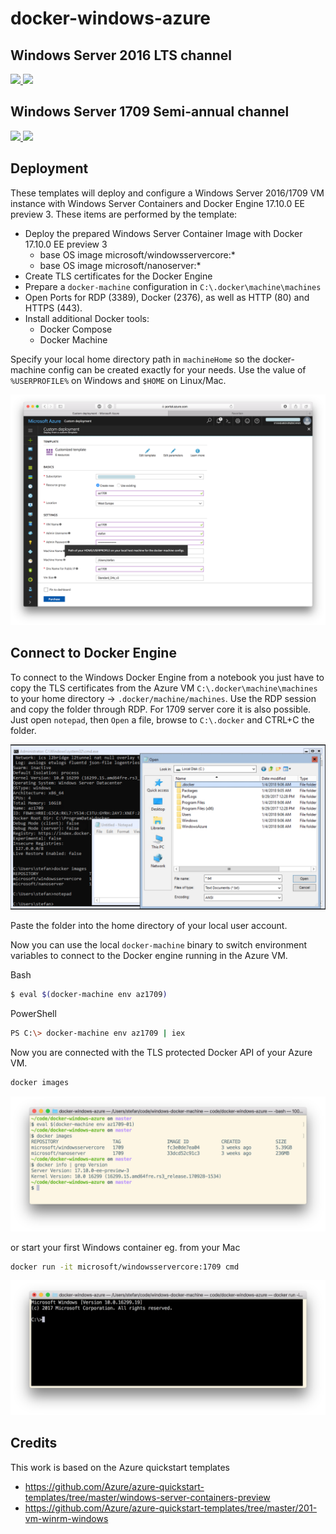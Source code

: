 # docker-windows-azure

## Windows Server 2016 LTS channel

<a href="https://portal.azure.com/#create/Microsoft.Template/uri/https%3A%2F%2Fraw.githubusercontent.com%2FStefanScherer%2Fdocker-windows-azure%2Fmaster%2F2016%2Fazuredeploy.json" target="_blank">
    <img src="http://azuredeploy.net/deploybutton.png"/>
</a>
<a href="http://armviz.io/#/?load=https%3A%2F%2Fraw.githubusercontent.com%2FStefanScherer%2Fdocker-windows-azure%2Fmaster%2F2016%2Fazuredeploy.json" target="_blank">
    <img src="http://armviz.io/visualizebutton.png"/>
</a>

## Windows Server 1709 Semi-annual channel

<a href="https://portal.azure.com/#create/Microsoft.Template/uri/https%3A%2F%2Fraw.githubusercontent.com%2FStefanScherer%2Fdocker-windows-azure%2Fmaster%2F1709%2Fazuredeploy.json" target="_blank">
    <img src="http://azuredeploy.net/deploybutton.png"/>
</a>
<a href="http://armviz.io/#/?load=https%3A%2F%2Fraw.githubusercontent.com%2FStefanScherer%2Fdocker-windows-azure%2Fmaster%2F1709%2Fazuredeploy.json" target="_blank">
    <img src="http://armviz.io/visualizebutton.png"/>
</a>

## Deployment

These templates will deploy and configure a Windows Server 2016/1709 VM instance with Windows Server Containers and Docker Engine 17.10.0 EE preview 3. These items are performed by the template:

* Deploy the prepared Windows Server Container Image with Docker 17.10.0 EE preview 3
  * base OS image microsoft/windowsservercore:\*
  * base OS image microsoft/nanoserver:\*
* Create TLS certificates for the Docker Engine
* Prepare a `docker-machine` configuration in `C:\.docker\machine\machines`
* Open Ports for RDP (3389), Docker (2376), as well as HTTP (80) and HTTPS (443).
* Install additional Docker tools:
  * Docker Compose
  * Docker Machine

Specify your local home directory path in `machineHome` so the docker-machine config can be created exactly for your needs. Use the value of `%USERPROFILE%` on Windows and `$HOME` on Linux/Mac.

![](images/az1709.png)

## Connect to Docker Engine

To connect to the Windows Docker Engine from a notebook you just have to copy the TLS certificates
from the Azure VM `C:\.docker\machine\machines` to your home directory -> `.docker/machine/machines`. Use the RDP session and copy the folder through RDP. For 1709 server core it is also possible. Just open `notepad`, then `Open` a file, browse to `C:\.docker` and CTRL+C the folder.

![](images/copy-certs-1709.png)

Paste the folder into the home directory of your local user account.

Now you can use the local `docker-machine` binary to switch environment variables to connect to the Docker engine running in the Azure VM.

Bash

```bash
$ eval $(docker-machine env az1709)
```

PowerShell

```bash
PS C:\> docker-machine env az1709 | iex
```

Now you are connected with the TLS protected Docker API of your Azure VM.

```bash
docker images
```

![docker-run-cmd](images/docker-images.png)

or start your first Windows container eg. from your Mac

```bash
docker run -it microsoft/windowsservercore:1709 cmd
```

![docker-run-cmd](images/docker-run-cmd.png)

## Credits

This work is based on the Azure quickstart templates

* https://github.com/Azure/azure-quickstart-templates/tree/master/windows-server-containers-preview
* https://github.com/Azure/azure-quickstart-templates/tree/master/201-vm-winrm-windows
